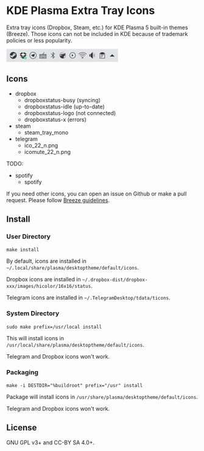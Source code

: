 # KDE Plasma Extra Tray Icons

Extra tray icons (Dropbox, Steam, etc.) for KDE Plasma 5 built-in themes
(Breeze). Those icons can not be included in KDE because of trademark policies
or less popularity.

![Screenshot](screenshot.png)

## Icons

* dropbox
  * dropboxstatus-busy (syncing)
  * dropboxstatus-idle (up-to-date)
  * dropboxstatus-logo (not connected)
  * dropboxstatus-x (errors)
* steam
  * steam_tray_mono
* telegram
  * ico_22_n.png
  * icomute_22_n.png


TODO:

* spotify
  * spotify

If you need other icons, you can open an issue on Github or make a pull request.
Please follow [Breeze guidelines](https://community.kde.org/KDE_Visual_Design_Group/HIG/IconDesign).

## Install

### User Directory

```
make install
```

By default, icons are installed in `~/.local/share/plasma/desktoptheme/default/icons`.

Dropbox icons are installed in `~/.dropbox-dist/dropbox-xxx/images/hicolor/16x16/status`.

Telegram icons are installed in `~/.TelegramDesktop/tdata/ticons`.

### System Directory

```
sudo make prefix=/usr/local install
```

This will install icons in `/usr/local/share/plasma/desktoptheme/default/icons`.

Telegram and Dropbox icons won't work.

### Packaging

```
make -i DESTDIR="%buildroot" prefix="/usr" install
```

Package will install icons in `/usr/share/plasma/desktoptheme/default/icons`.

Telegram and Dropbox icons won't work.

## License

GNU GPL v3+ and CC-BY SA 4.0+.
